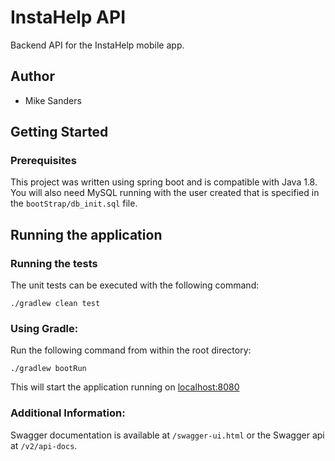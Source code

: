 # InstaHelp API
Backend API for the InstaHelp mobile app.
## Author
* Mike Sanders
## Getting Started
### Prerequisites
This project was written using spring boot and is compatible with Java 1.8.
You will also need MySQL running with the user created that is specified in the ```bootStrap/db_init.sql``` file.
## Running the application
### Running the tests
The unit tests can be executed with the following command:

```./gradlew clean test```

### Using Gradle:
Run the following command from within the root directory:

```./gradlew bootRun```

This will start the application running on [localhost:8080](http://localhost:8080)
### Additional Information:
Swagger documentation is available at ```/swagger-ui.html``` or the Swagger api at ```/v2/api-docs```.